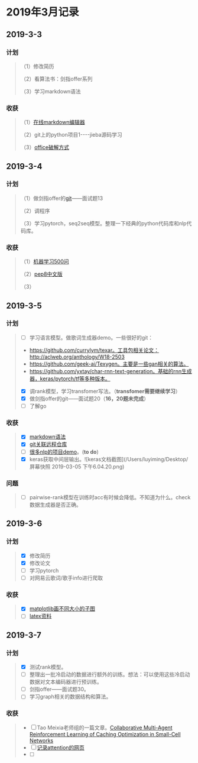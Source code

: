 # 2019年3月记录

## 2019-3-3

### 计划

> （1）修改简历
> 
> （2）看算法书：剑指offer系列
>
> （3）学习markdown语法

### 收获
> （1）[在线markdown编辑器](http://tool.oschina.net/markdown/)
> 
> （2）git上的python项目1----jieba源码学习
>
> （3）[office破解方式](https://blog.csdn.net/qq_34621169/article/details/79365247)

## 2019-3-4

### 计划

> （1）做剑指offer的[git]()——面试题13
>
> （2）调程序
>
> （3）学习pytorch，seq2seq模型。整理一下经典的python代码库和nlp代码库。

### 收获
> （1）[机器学习500问](https://github.com/scutan90/DeepLearning-500-questions)
>
> （2）[pep8中文版](https://python.freelycode.com/contribution/detail/47)
>
> （3）

## 2019-3-5

### 计划

>- [ ] 学习语言模型。做歌词生成器demo。一些很好的git：
>  - https://github.com/currylym/texar。工具包相关论文：http://aclweb.org/anthology/W18-2503
>  - https://github.com/geek-ai/Texygen。主要是一些gan相关的算法。
>  - https://github.com/yxtay/char-rnn-text-generation。基础的rnn生成器，keras/pytorch/tf等多种版本。
>
>- [x] 调rank模型，学习transfomer写法。（**transfomer需要继续学习**）
>- [x] 做剑指offer的git——面试题20（**16，20题未完成**）
>- [ ] 了解go

### 收获

>- [x] [markdown语法](https://coding.net/help/doc/project/markdown.html)
>- [x] [git关联远程仓库](https://blog.csdn.net/zhezhebie/article/details/78761417)
>- [ ] [很多nlp的项目demo](https://liuhuanyong.github.io)。(**to do**)
>- [x] keras获取中间层输出。![keras文档截图](/Users/luyiming/Desktop/屏幕快照 2019-03-05 下午6.04.20.png)

### 问题

>- [ ] pairwise-rank模型在训练时acc有时候会降低。不知道为什么。check数据生成器是否正确。

## 2019-3-6

### 计划

>- [x] 修改简历
>- [x] 修改论文
>- [ ] 学习pytorch
>- [ ] 对网易云歌词/歌手info进行爬取

### 收获

>- [x] [matplotlib画不同大小的子图](https://www.zhihu.com/question/21953954)
>- [ ] [latex资料](http://www.latexstudio.net/page/tex-documents)

## 2019-3-7

### 计划

>- [x] 测试rank模型。
>- [ ] 整理出一批冷启动的数据进行额外的训练。想法：可以使用这些冷启动数据对文本编码器进行预训练。
>- [ ] 剑指offer——面试题30。
>- [ ] 学习graph相关的数据结构和算法。

### 收获

>- [ ] Tao Meixia老师组的一篇文章。[Collaborative Multi-Agent Reinforcement Learning of Caching Optimization in Small-Cell Networks ](https://ieeexplore.ieee.org/stamp/stamp.jsp?tp=&arnumber=8647341)
>- [ ] [记录attention的网页](http://www.deeplearningpatterns.com/doku.php?id=attention)
>- [ ] 